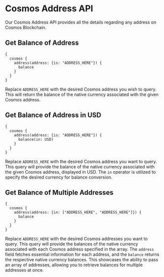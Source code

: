 # Cosmos Address API

Our Cosmos Address API provides all the details regarding any address on Cosmos Blockchain.

## Get Balance of Address

```
{
  cosmos {
    address(address: {is: "ADDRESS_HERE"}) {
      balance
    }
  }
}
```

Replace `ADDRESS_HERE` with the desired Cosmos address you wish to query. This will return the balance of the native currency associated with the given Cosmos address.

## Get Balance of Address in USD

```
{
  cosmos {
    address(address: {is: "ADDRESS_HERE"}) {
      balance(in: USD)
    }
  }
}
```

Replace `ADDRESS_HERE` with the desired Cosmos address you want to query. This query will provide the balance of the native currency associated with the given Cosmos address, displayed in USD. The `in` operator is utilized to specify the desired currency for balance conversion.

## Get Balance of Multiple Addresses

```
{
  cosmos {
    address(address: {in: ["ADDRESS_HERE", "ADDRESS_HERE"]}) {
      balance
    }
  }
}
```

Replace `ADDRESS_HERE` with the desired Cosmos addresses you want to query. This query will provide the balances of the native currency associated with each Cosmos address specified in the array. The `address` field fetches essential information for each address, and the `balance` returns the respective native currency balances. This showcases the ability to pass an array of addresses, allowing you to retrieve balances for multiple addresses at once.